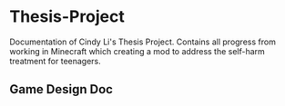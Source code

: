 # Thesis-Project
Documentation of Cindy Li's Thesis Project. Contains all progress from working in Minecraft which creating a mod to address the self-harm treatment for teenagers.
## Game Design Doc
